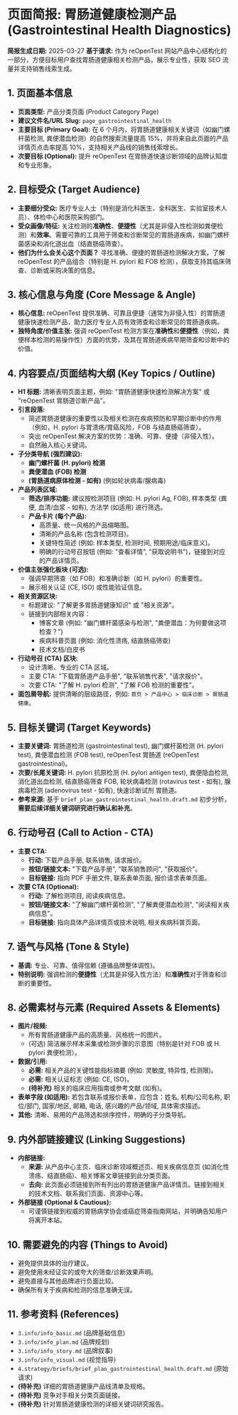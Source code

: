 # 页面简报: 胃肠道健康检测产品 (Gastrointestinal Health Diagnostics)

**简报生成日期:** 2025-03-27
**基于请求:** 作为 reOpenTest 网站产品中心结构化的一部分，方便目标用户查找胃肠道健康相关检测产品，展示专业性，获取 SEO 流量并支持销售线索生成。

## 1. 页面基本信息

*   **页面类型:** 产品分类页面 (Product Category Page)
*   **建议文件名/URL Slug:** `page_gastrointestinal_health`
*   **主要目标 (Primary Goal):** 在 6 个月内，将胃肠道健康相关关键词（如幽门螺杆菌检测, 粪便潜血检测）的自然搜索流量提高 15%，并将来自此页面的产品详情页点击率提高 10%，支持相关产品线的销售线索增长。
*   **次要目标 (Optional):** 提升 reOpenTest 在胃肠道快速诊断领域的品牌认知度和专业形象。

## 2. 目标受众 (Target Audience)

*   **主要细分受众:** 医疗专业人士（特别是消化科医生、全科医生、实验室技术人员）、体检中心和医院采购部门。
*   **受众画像/特征:** 关注检测的**准确性**、**便捷性**（尤其是非侵入性检测如粪便检测）和**效率**。需要可靠的工具用于筛查和诊断常见的胃肠道疾病，如幽门螺杆菌感染和消化道出血（结直肠癌筛查）。
*   **他们为什么会关心这个页面？** 寻找准确、便捷的胃肠道检测解决方案，了解 reOpenTest 的产品组合（特别是 H. pylori 和 FOB 检测），获取支持其临床筛查、诊断或采购决策的信息。

## 3. 核心信息与角度 (Core Message & Angle)

*   **核心信息:** reOpenTest 提供准确、可靠且便捷（通常为非侵入性）的胃肠道健康快速检测产品，助力医疗专业人员有效筛查和诊断常见的胃肠道疾病。
*   **独特角度/价值主张:** 强调 reOpenTest 检测方案在**准确性**和**便捷性**（例如，粪便样本检测的易操作性）方面的优势，及其在胃肠道疾病早期筛查和诊断中的价值。

## 4. 内容要点/页面结构大纲 (Key Topics / Outline)

*   **H1 标题:** 清晰表明页面主题，例如: "胃肠道健康快速检测解决方案" 或 "reOpenTest 胃肠道诊断产品"。
*   **引言段落:**
    *   简述胃肠道健康的重要性以及相关检测在疾病预防和早期诊断中的作用（例如，H. pylori 与胃溃疡/胃癌风险，FOB 与结直肠癌筛查）。
    *   突出 reOpenTest 解决方案的优势：准确、可靠、便捷（非侵入性）。
    *   自然融入核心关键词。
*   **子分类导航 (强烈建议):**
    *   **幽门螺杆菌 (H. pylori) 检测**
    *   **粪便潜血 (FOB) 检测**
    *   **(胃肠道病原体检测 - 如有)** (例如轮状病毒/腺病毒)
*   **产品列表区域:**
    *   **筛选/排序功能:** 建议按检测项目 (例如: H. pylori Ag, FOB), 样本类型 (粪便, 血清/血浆 - 如有), 方法学 (如适用) 进行筛选。
    *   **产品卡片 (每个产品):**
        *   高质量、统一风格的产品缩略图。
        *   清晰的产品名称 (包含检测项目)。
        *   关键特性简述 (例如: 样本类型, 检测时间, 预期用途/临床意义)。
        *   明确的行动号召按钮 (例如: "查看详情", "获取说明书")，链接到对应的产品详情页。
*   **价值主张强化板块 (可选):**
    *   强调早期筛查（如 FOB）和准确诊断（如 H. pylori）的重要性。
    *   展示相关认证 (CE, ISO) 或性能验证信息。
*   **相关资源区块:**
    *   标题建议: "了解更多胃肠道健康知识" 或 "相关资源"。
    *   链接到内部相关内容：
        *   博客文章 (例如: "幽门螺杆菌感染与检测", "粪便潜血：为何要做这项检查？")
        *   疾病科普页面 (例如: 消化性溃疡, 结直肠癌筛查)
        *   技术文档/白皮书
*   **行动号召 (CTA) 区块:**
    *   设计清晰、专业的 CTA 区域。
    *   主要 CTA: "下载胃肠道产品手册", "联系销售代表", "请求报价"。
    *   次要 CTA: "了解 H. pylori 检测", "了解 FOB 检测的重要性"。
*   **面包屑导航:** 提供清晰的层级路径，例如: `首页 > 产品中心 > 临床诊断 > 胃肠道健康`。

## 5. 目标关键词 (Target Keywords)

*   **主要关键词:** 胃肠道检测 (gastrointestinal test), 幽门螺杆菌检测 (H. pylori test), 粪便潜血检测 (FOB test), reOpenTest 胃肠道 (reOpenTest gastrointestinal)。
*   **次要/长尾关键词:** H. pylori 抗原检测 (H. pylori antigen test), 粪便隐血检测, 消化道出血检测, 结直肠癌筛查 FOB, 轮状病毒检测 (rotavirus test - 如有), 腺病毒检测 (adenovirus test - 如有), 快速诊断试剂 胃肠道。
*   **参考来源:** 基于 `brief_plan_gastrointestinal_health.draft.md` 初步分析，**需要后续详细关键词研究进行确认和补充**。

## 6. 行动号召 (Call to Action - CTA)

*   **主要 CTA:**
    *   **行动:** 下载产品手册, 联系销售, 请求报价。
    *   **按钮/链接文本:** "下载产品手册", "联系销售顾问", "获取报价"。
    *   **目标链接:** 指向 PDF 手册文件, 联系表单页面, 报价请求表单页面。
*   **次要 CTA (Optional):**
    *   **行动:** 了解检测项目, 阅读疾病信息。
    *   **按钮/链接文本:** "了解幽门螺杆菌检测", "了解粪便潜血检测", "阅读相关疾病信息"。
    *   **目标链接:** 指向具体产品详情页或技术说明, 相关疾病科普页面。

## 7. 语气与风格 (Tone & Style)

*   **基调:** 专业、可靠、值得信赖 (遵循品牌整体调性)。
*   **特别说明:** 强调检测的**便捷性**（尤其是非侵入性方法）和**准确性**对于筛查和诊断的重要性。

## 8. 必需素材与元素 (Required Assets & Elements)

*   **图片/视频:**
    *   所有胃肠道健康产品的高质量、风格统一的图片。
    *   (可选) 简洁展示样本采集或检测步骤的示意图（特别是针对 FOB 或 H. pylori 粪便检测）。
*   **数据/引用:**
    *   **必需:** 相关产品的关键性能指标摘要 (例如: 灵敏度, 特异性, 检测限)。
    *   **必需:** 相关认证标志 (例如: CE, ISO)。
    *   **(待补充)** 相关的临床应用指南或参考文献 (如有)。
*   **表单字段 (如适用):** 若包含联系或报价表单，应包含：姓名, 机构/公司名称, 职位/部门, 国家/地区, 邮箱, 电话, 感兴趣的产品/领域, 具体需求描述。
*   **其他:** 清晰、易用的产品筛选和排序控件，明确的子分类导航。

## 9. 内外部链接建议 (Linking Suggestions)

*   **内部链接:**
    *   **来源:** 从产品中心主页、临床诊断领域概述页、相关疾病信息页 (如消化性溃疡、结直肠癌)、相关博客文章链接到此分类页面。
    *   **去向:** 此页面必须链接到所有列出的胃肠道健康产品详情页。链接到相关的技术文档、联系我们页面、资源中心等。
*   **外部链接 (Optional & Cautious):**
    *   可谨慎链接到权威的胃肠病学协会或癌症筛查指南网站，并明确告知用户将离开本站。

## 10. 需要避免的内容 (Things to Avoid)

*   避免提供具体的治疗建议。
*   避免使用未经证实的或夸大的筛查/诊断效果声明。
*   避免直接与其他品牌进行负面比较。
*   确保所有关于疾病和检测的信息准确无误。

## 11. 参考资料 (References)

*   `3.info/info_basic.md` (品牌基础信息)
*   `3.info/info_plan.md` (品牌规划)
*   `3.info/info_story.md` (品牌叙事)
*   `3.info/info_visual.md` (视觉指导)
*   `4.strategy/briefs/brief_plan_gastrointestinal_health.draft.md` (原始请求)
*   **(待补充)** 详细的胃肠道健康产品线清单及规格。
*   **(待补充)** 竞争对手相关分类页面链接。
*   **(待补充)** 针对胃肠道健康检测的详细关键词研究报告。
